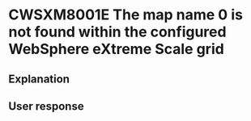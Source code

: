# CWSXM8001E The map name 0 is not found within the configured WebSphere eXtreme Scale grid

## Explanation

## User response